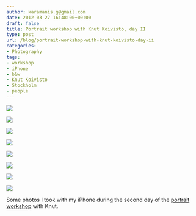 ```yaml
---
author: karamanis.g@gmail.com
date: 2012-03-27 16:48:00+00:00
draft: false
title: Portrait workshop with Knut Koivisto, day II
type: post
url: /blog/portrait-workshop-with-knut-koivisto-day-ii
categories:
- Photography
tags:
- workshop
- iPhone
- b&w
- Knut Koivisto
- Stockholm
- people
---
```




  
   ![](/images/2012-03-27-portrait-workshop-with-knut-koivisto-day-ii/20120318-IMG_3426.JPG)

  

  
   ![](/images/2012-03-27-portrait-workshop-with-knut-koivisto-day-ii/20120318-IMG_3429.JPG)

  

  
   ![](/images/2012-03-27-portrait-workshop-with-knut-koivisto-day-ii/20120318-IMG_3427.JPG)

  

  
   ![](/images/2012-03-27-portrait-workshop-with-knut-koivisto-day-ii/20120318-IMG_3434.JPG)

  

  
   ![](/images/2012-03-27-portrait-workshop-with-knut-koivisto-day-ii/20120318-IMG_3424.JPG)

  

  
   ![](/images/2012-03-27-portrait-workshop-with-knut-koivisto-day-ii/20120318-IMG_3430.JPG)

  

  
   ![](/images/2012-03-27-portrait-workshop-with-knut-koivisto-day-ii/20120318-IMG_3441.JPG)

  

  
   ![](/images/2012-03-27-portrait-workshop-with-knut-koivisto-day-ii/20120318-IMG_3443.JPG)

  



Some photos I took with my iPhone during the second day of the [portrait workshop](http://mysit/blog/portrait-workshop-with-knut-koivisto-day-i) with Knut.
